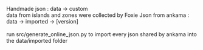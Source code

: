 Handmade json : data → custom<br>
data from islands and zones were collected by Foxie
Json from ankama : data → imported → [version]<br>
<br>
run src/generate_online_json.py to import every json shared by ankama into the data/imported folder
